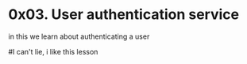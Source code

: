 # 0x03. User authentication service
in this we learn about authenticating a user

#I can't lie, i like this lesson
